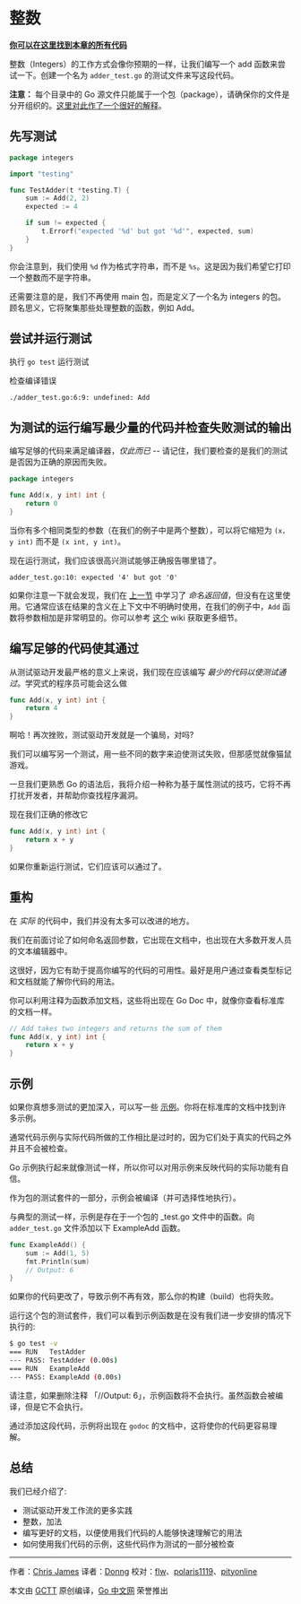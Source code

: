 # 整数

**[你可以在这里找到本章的所有代码](https://github.com/quii/learn-go-with-tests/tree/master/integers)**

整数（Integers）的工作方式会像你预期的一样，让我们编写一个 add 函数来尝试一下。创建一个名为 `adder_test.go` 的测试文件来写这段代码。

**注意：** 每个目录中的 Go 源文件只能属于一个包（package），请确保你的文件是分开组织的。[这里对此作了一个很好的解释](https://dave.cheney.net/2014/12/01/five-suggestions-for-setting-up-a-go-project)。

## 先写测试

```go
package integers

import "testing"

func TestAdder(t *testing.T) {
    sum := Add(2, 2)
    expected := 4

    if sum != expected {
        t.Errorf("expected '%d' but got '%d'", expected, sum)
    }
}
```

你会注意到，我们使用 `%d` 作为格式字符串，而不是 `%s`。这是因为我们希望它打印一个整数而不是字符串。

还需要注意的是，我们不再使用 main 包，而是定义了一个名为 integers 的包。顾名思义，它将聚集那些处理整数的函数，例如 Add。

## 尝试并运行测试

执行 `go test` 运行测试

检查编译错误

`./adder_test.go:6:9: undefined: Add`

## 为测试的运行编写最少量的代码并检查失败测试的输出

编写足够的代码来满足编译器，*仅此而已* -- 请记住，我们要检查的是我们的测试是否因为正确的原因而失败。

```go
package integers

func Add(x, y int) int {
    return 0
}
```

当你有多个相同类型的参数（在我们的例子中是两个整数），可以将它缩短为 `(x，y int)` 而不是 `(x int, y int)`。

现在运行测试，我们应该很高兴测试能够正确报告哪里错了。

`adder_test.go:10: expected '4' but got '0'`

如果你注意一下就会发现，我们在 [上一节](https://quii.gitbook.io/learn-go-with-tests/go-fundamentals/hello-world) 中学习了 *命名返回值*，但没有在这里使用。它通常应该在结果的含义在上下文中不明确时使用，在我们的例子中，`Add` 函数将参数相加是非常明显的。你可以参考 [这个](https://github.com/golang/go/wiki/CodeReviewComments#named-result-parameters) wiki 获取更多细节。

## 编写足够的代码使其通过

从测试驱动开发最严格的意义上来说，我们现在应该编写 *最少的代码以使测试通过*。学究式的程序员可能会这么做

```go
func Add(x, y int) int {
    return 4
}
```

啊哈！再次挫败，测试驱动开发就是一个骗局，对吗?

我们可以编写另一个测试，用一些不同的数字来迫使测试失败，但那感觉就像猫鼠游戏。

一旦我们更熟悉 Go 的语法后，我将介绍一种称为基于属性测试的技巧，它将不再打扰开发者，并帮助你查找程序漏洞。

现在我们正确的修改它

```go
func Add(x, y int) int {
    return x + y
}
```

如果你重新运行测试，它们应该可以通过了。

## 重构

在 *实际* 的代码中，我们并没有太多可以改进的地方。

我们在前面讨论了如何命名返回参数，它出现在文档中，也出现在大多数开发人员的文本编辑器中。

这很好，因为它有助于提高你编写的代码的可用性。最好是用户通过查看类型标记和文档就能了解你代码的用法。

你可以利用注释为函数添加文档，这些将出现在 Go Doc 中，就像你查看标准库的文档一样。

```go
// Add takes two integers and returns the sum of them
func Add(x, y int) int {
    return x + y
}
```

## 示例

如果你真想多测试的更加深入，可以写一些 [示例](https://blog.golang.org/examples)。你将在标准库的文档中找到许多示例。

通常代码示例与实际代码所做的工作相比是过时的，因为它们处于真实的代码之外并且不会被检查。

Go 示例执行起来就像测试一样，所以你可以对用示例来反映代码的实际功能有自信。

作为包的测试套件的一部分，示例会被编译（并可选择性地执行）。

与典型的测试一样，示例是存在于一个包的 \_test.go 文件中的函数。向 `adder_test.go` 文件添加以下 ExampleAdd 函数。

```go
func ExampleAdd() {
    sum := Add(1, 5)
    fmt.Println(sum)
    // Output: 6
}
```

如果你的代码更改了，导致示例不再有效，那么你的构建（build）也将失败。

运行这个包的测试套件，我们可以看到示例函数是在没有我们进一步安排的情况下执行的:

```bash
$ go test -v
=== RUN   TestAdder
--- PASS: TestAdder (0.00s)
=== RUN   ExampleAdd
--- PASS: ExampleAdd (0.00s)
```

请注意，如果删除注释 「//Output: 6」，示例函数将不会执行。虽然函数会被编译，但是它不会执行。

通过添加这段代码，示例将出现在 `godoc` 的文档中，这将使你的代码更容易理解。

## 总结

我们已经介绍了:

- 测试驱动开发工作流的更多实践
- 整数，加法
- 编写更好的文档，以便使用我们代码的人能够快速理解它的用法
- 如何使用我们代码的示例，这些代码作为测试的一部分被检查

---

作者：[Chris James](https://dev.to/quii)
译者：[Donng](https://github.com/Donng)
校对：[flw](https://github.com/flw-cn)、[polaris1119](https://github.com/polaris1119)、[pityonline](https://github.com/pityonline)

本文由 [GCTT](https://github.com/studygolang/GCTT) 原创编译，[Go 中文网](https://studygolang.com/) 荣誉推出